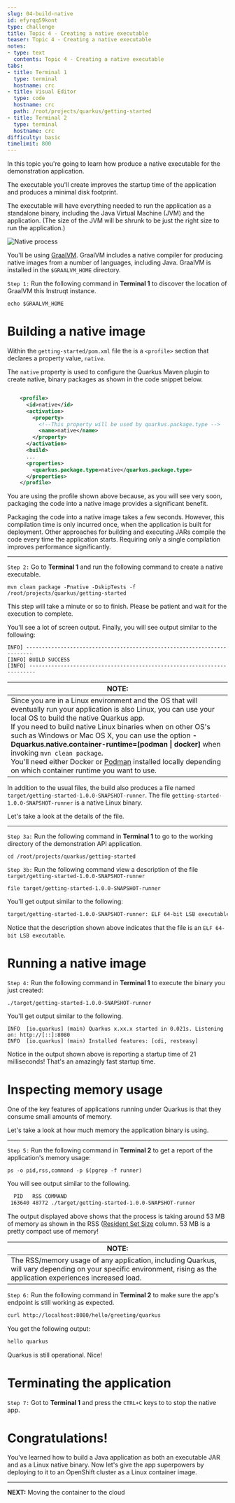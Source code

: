 ```yaml
---
slug: 04-build-native
id: efyrqq59kont
type: challenge
title: Topic 4 - Creating a native executable
teaser: Topic 4 - Creating a native executable
notes:
- type: text
  contents: Topic 4 - Creating a native executable
tabs:
- title: Terminal 1
  type: terminal
  hostname: crc
- title: Visual Editor
  type: code
  hostname: crc
  path: /root/projects/quarkus/getting-started
- title: Terminal 2
  type: terminal
  hostname: crc
difficulty: basic
timelimit: 800
---
```

In this topic you're going to learn how produce a native executable for the demonstration application.

The executable you'll create improves the startup time of the application and produces a minimal disk footprint.

The executable will have everything needed to run the application as a standalone binary, including the Java Virtual Machine (JVM) and the application. (The size of the JVM will be shrunk to be just the right size to run the application.)

![Native process](../assets/native-image-process.png)

You'll be using [GraalVM](https://en.wikipedia.org/wiki/GraalVM). GraalVM includes a native compiler for producing native images from a number of languages, including Java. GraalVM is installed in the `$GRAALVM_HOME` directory.


`Step 1:` Run the following command in **Terminal 1** to discover the location of GraalVM this Instruqt instance.

```
echo $GRAALVM_HOME
```

# Building a native image

Within the `getting-started/pom.xml` file the is a `<profile>` section that declares a property value, `native`.

The  `native` property is used to configure the Quarkus Maven plugin to create native, binary packages as shown in the code snippet below.

```xml

    <profile>
      <id>native</id>
      <activation>
        <property>
          <!--This property will be used by quarkus.package.type -->
          <name>native</name>
        </property>
      </activation>
      <build>
      ...
      <properties>
        <quarkus.package.type>native</quarkus.package.type>
      </properties>
    </profile>

```

You are using the profile shown above because, as you will see very soon, packaging the code into a native image provides a significant benefit.

Packaging the code into a native image takes a few seconds. However, this compilation time is only incurred once, when the application is built for deployment. Other approaches for building and executing JARs compile the code every time the application starts. Requiring only a single compilation improves performance significantly.

----

`Step 2:` Go to **Terminal 1** and run the following command to create a native executable.

```
mvn clean package -Pnative -DskipTests -f /root/projects/quarkus/getting-started
```

This step will take a minute or so to finish. Please be patient and wait for the execution to complete.

You'll see a lot of screen output. Finally, you will see output similar to the following:
```
INFO] ------------------------------------------------------------------------
[INFO] BUILD SUCCESS
[INFO] ------------------------------------------------------------------------
```

|NOTE:|
|----|
|Since you are in a Linux environment and the OS that will eventually run your application is also Linux, you can use your local OS to build the native Quarkus app. <br>If you need to build native Linux binaries when on other OS's such as Windows or Mac OS X, you can use the option **-Dquarkus.native.container-runtime=[podman &vert; docker]** when invoking `mvn clean package`. <br>You'll need either Docker or [Podman](https://podman.io) installed locally depending on which container runtime you want to use.|


In addition to the usual files, the build also produces a file named `target/getting-started-1.0.0-SNAPSHOT-runner`. The file `getting-started-1.0.0-SNAPSHOT-runner` is a native Linux binary.

Let's take a look at the details of the file.

----

`Step 3a:`  Run the following command in **Terminal 1** to go to the working directory of the demonstration API application.

```
cd /root/projects/quarkus/getting-started
```

`Step 3b:` Run the following command view a description of the file `target/getting-started-1.0.0-SNAPSHOT-runner`

```
file target/getting-started-1.0.0-SNAPSHOT-runner
```

You'll get output similar to the following:

```bash
target/getting-started-1.0.0-SNAPSHOT-runner: ELF 64-bit LSB executable, x86-64, version 1 (SYSV), dynamically linked, interpreter /lib64/ld-linux-x86-64.so.2, for GNU/Linux 3.2.0, BuildID[sha1]=61109b6a2cc71d269c61b3b964c419c22fbb038b, not stripped
```

Notice that the description shown above indicates that the file is an `ELF 64-bit LSB executable`.

# Running a native image

`Step 4:` Run the following command in **Terminal 1** to execute the binary you just created:

```
./target/getting-started-1.0.0-SNAPSHOT-runner
```

You'll get output similar to the following.

```console
INFO  [io.quarkus] (main) Quarkus x.xx.x started in 0.021s. Listening on: http://[::]:8080
INFO  [io.quarkus] (main) Installed features: [cdi, resteasy]
```
Notice in the output shown above is reporting a startup time of 21 milliseconds! That's an amazingly fast startup time.


# Inspecting memory usage

One of the key features of applications running under Quarkus is that they consume small amounts of memory.

Let's take a look at how much memory the application binary is using.

----

`Step 5:` Run the following command in **Terminal 2** to get a report of the application's memory usage:

```
ps -o pid,rss,command -p $(pgrep -f runner)
```

You will see output similar to the following.

```bash
  PID   RSS COMMAND
 163640 48772 ./target/getting-started-1.0.0-SNAPSHOT-runner
```

The output displayed above shows that the process is taking around 53 MB of memory as shown in the RSS ([Resident Set Size](https://en.wikipedia.org/wiki/Resident_set_size) column. 53 MB is a pretty compact use of memory!

|NOTE:|
|----|
|The RSS/memory usage of any application, including Quarkus, will vary depending on your specific environment, rising as the application experiences increased load.|

`Step 6:` Run the following command in **Terminal 2** to make sure the app's endpoint is still working as expected.

```bash
curl http://localhost:8080/hello/greeting/quarkus
```

You get the following output:

```bash
hello quarkus
```

Quarkus is still operational. Nice!

# Terminating the application

`Step 7:`  Got to **Terminal 1** and press the `CTRL+C`  keys to to stop the native app.

# Congratulations!

You've learned how to build a Java application as both an executable JAR and as a Linux native binary. Now let's give the app superpowers by deploying to it to an OpenShift cluster as a Linux container image.

----

**NEXT:** Moving the container to the cloud


